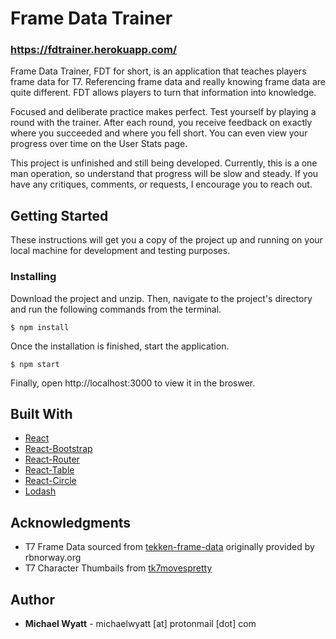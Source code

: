 # Frame Data Trainer

### https://fdtrainer.herokuapp.com/

Frame Data Trainer, FDT for short, is an application that teaches players frame data for T7. Referencing frame data and really knowing frame data are quite different. FDT allows players to turn that information into knowledge.

Focused and deliberate practice makes perfect. Test yourself by playing a round with the trainer. After each round, you receive feedback on exactly where you succeeded and where you fell short. You can even view your progress over time on the User Stats page.

This project is unfinished and still being developed. Currently, this is a one man operation, so understand that progress will be slow and steady. If you have any critiques, comments, or requests, I encourage you to reach out.

## Getting Started

These instructions will get you a copy of the project up and running on your local machine for development and testing purposes.

### Installing

Download the project and unzip. Then, navigate to the project's directory and run the following commands from the terminal.

```
$ npm install
```

Once the installation is finished, start the application.

```
$ npm start
```

Finally, open http://localhost:3000 to view it in the broswer.

## Built With

- [React](https://github.com/facebook/create-react-app)
- [React-Bootstrap](https://react-bootstrap.github.io/)
- [React-Router](https://github.com/ReactTraining/react-router)
- [React-Table](https://react-table.js.org/#/story/readme)
- [React-Circle](https://github.com/zzarcon/react-circle)
- [Lodash](https://lodash.com/docs/4.17.10)

## Acknowledgments

- T7 Frame Data sourced from [tekken-frame-data](https://github.com/harounb/tekken-frame-data) originally provided by rbnorway.org
- T7 Character Thumbails from [tk7movespretty](https://github.com/mspkvp/tk7movespretty)

## Author

- **Michael Wyatt** - michaelwyatt [at] protonmail [dot] com
